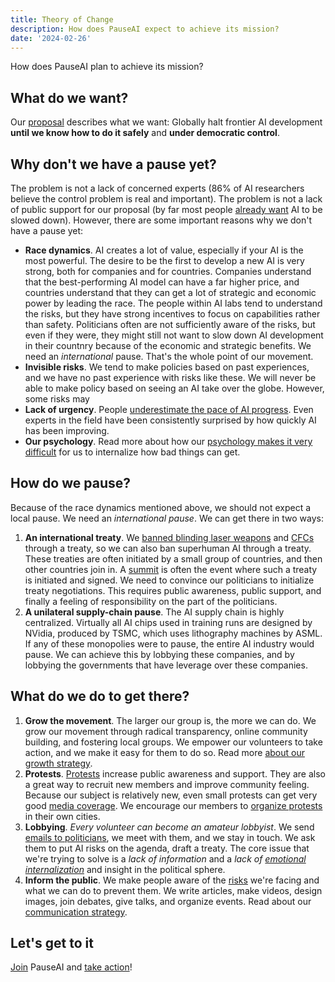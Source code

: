 ```yaml
---
title: Theory of Change
description: How does PauseAI expect to achieve its mission?
date: '2024-02-26'
---
```


How does PauseAI plan to achieve its mission?

## What do we want?

Our [proposal](/proposal) describes what we want: Globally halt frontier AI development **until we know how to do it safely** and **under democratic control**.

## Why don't we have a pause yet?

The problem is not a lack of concerned experts (86% of AI researchers believe the control problem is real and important).
The problem is not a lack of public support for our proposal (by far most people [already want](/polls-and-surveys) AI to be slowed down).
However, there are some important reasons why we don't have a pause yet:

- **Race dynamics**.
  AI creates a lot of value, especially if your AI is the most powerful.
  The desire to be the first to develop a new AI is very strong, both for companies and for countries.
  Companies understand that the best-performing AI model can have a far higher price, and countries understand that they can get a lot of strategic and economic power by leading the race.
  The people within AI labs tend to understand the risks, but they have strong incentives to focus on capabilities rather than safety.
  Politicians often are not sufficiently aware of the risks, but even if they were, they might still not want to slow down AI development in their countnry because of the economic and strategic benefits.
  We need an _international_ pause.
  That's the whole point of our movement.
- **Invisible risks**.
  We tend to make policies based on past experiences, and we have no past experience with risks like these.
  We will never be able to make policy based on seeing an AI take over the globe.
  However, some risks may
- **Lack of urgency**.
  People [underestimate the pace of AI progress](/risks).
  Even experts in the field have been consistently surprised by how quickly AI has been improving.
- **Our psychology**.
  Read more about how our [psychology makes it very difficult](/psychology-of-x-risk) for us to internalize how bad things can get.

## How do we pause?

Because of the race dynamics mentioned above, we should not expect a local pause.
We need an _international pause_.
We can get there in two ways:

1. **An international treaty**. We [banned blinding laser weapons](https://en.wikipedia.org/wiki/Protocol_on_Blinding_Laser_Weapons) and [CFCs](https://en.wikipedia.org/wiki/Montreal_Protocol) through a treaty, so we can also ban superhuman AI through a treaty. These treaties are often initiated by a small group of countries, and then other countries join in. A [summit](/summit) is often the event where such a treaty is initiated and signed. We need to convince our politicians to initialize treaty negotiations. This requires public awareness, public support, and finally a feeling of responsibility on the part of the politicians.
2. **A unilateral supply-chain pause**. The AI supply chain is highly centralized. Virtually all AI chips used in training runs are designed by NVidia, produced by TSMC, which uses lithography machines by ASML. If any of these monopolies were to pause, the entire AI industry would pause. We can achieve this by lobbying these companies, and by lobbying the governments that have leverage over these companies.

## What do we do to get there?

1. **Grow the movement**. The larger our group is, the more we can do. We grow our movement through radical transparency, online community building, and fostering local groups. We empower our volunteers to take action, and we make it easy for them to do so. Read more [about our growth strategy](/growth-strategy).
2. **Protests**. [Protests](/protests) increase public awareness and support. They are also a great way to recruit new members and improve community feeling. Because our subject is relatively new, even small protests can get very good [media coverage](/press). We encourage our members to [organize protests](/organizing-a-protest) in their own cities.
3. **Lobbying**. _Every volunteer can become an amateur lobbyist_. We send [emails to politicians](/email-builder), we meet with them, and we stay in touch. We ask them to put AI risks on the agenda, draft a treaty. The core issue that we're trying to solve is a _lack of information_ and a _lack of [emotional internalization](/psychology-of-x-risk)_ and insight in the political sphere.
4. **Inform the public**. We make people aware of the [risks](/risks) we're facing and what we can do to prevent them. We write articles, make videos, design images, join debates, give talks, and organize events. Read about our [communication strategy](/communication-strategy).

## Let's get to it

[Join](/join) PauseAI and [take action](/action)!
